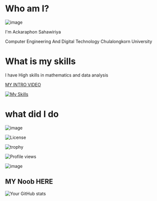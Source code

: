 # Who am I?

![image](https://stickershop.line-scdn.net/stickershop/v1/product/23701012/LINEStorePC/main.png?v=1)


I'm Ackaraphon Sahawiriya

Computer Engineering And Digital Technology Chulalongkorn University

# What is my skills

I have High skills in mathematics and data analysis 

[MY INTRO VIDEO](https://www.youtube.com/watch?v=dQw4w9WgXcQ)


[![My Skills](https://skillicons.dev/icons?i=java,cpp,python,html,css,js&theme=light)](https://skillicons.dev)
# what did I do 

![image](https://upload.wikimedia.org/wikipedia/commons/f/fc/Toothless-dancing-toothless.gif)

![License](https://img.shields.io/github/license/Ackaraphon1928/yourRepoName)

![trophy](https://github-profile-trophy.vercel.app/?username=Ackaraphon1928)


![Profile views](https://komarev.com/ghpvc/?username=Ackaraphon)

![image](https://cdn.britannica.com/36/234736-050-4AC5B6D5/Scottish-fold-cat.jpg)

## MY Noob HERE
![Your GitHub stats](https://github-readme-stats.vercel.app/api?username=Ackaraphon1928&show_icons=true)
